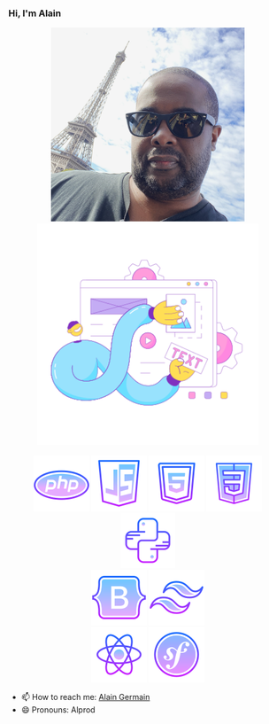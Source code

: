### Hi, I'm Alain

[img_1]:https://github.com/Alprod/Alprod/blob/19692868cb25eda0e154fda4fc07046f989d7c49/img/D4A602EF-0FD9-4416-8DDC-03E562F6F559.jpg
[img_2]:"https://github.com/Alprod/Alprod/blob/aa2314e64c7859b8bed8e8f4a01e03682f2fac34/img/IMG_0335.jpeg"

[php]:https://img.icons8.com/nolan/100/php-logo.png
[html]:https://img.icons8.com/nolan/100/html-5.png
[css]:https://img.icons8.com/nolan/100/css3.png
[java]:https://img.icons8.com/nolan/100/java-coffee-cup-logo.png
[Js]:https://img.icons8.com/nolan/100/javascript-logo.png
[symfo]:https://img.icons8.com/nolan/100/symfony.png

[elastic]:https://github.com/Alprod/Alprod/blob/e48354a0077d63af3fed4a880aaef9638fe11ab5/img/elastic-11.png

<div align="center" style="display: inline-block;">
    <img src="https://github.com/Alprod/Alprod/blob/19692868cb25eda0e154fda4fc07046f989d7c49/img/D4A602EF-0FD9-4416-8DDC-03E562F6F559.jpg" width="350" height="350" />   
    <img src="https://github.com/Alprod/Alprod/blob/e48354a0077d63af3fed4a880aaef9638fe11ab5/img/elastic-11.png" width="400" height="400"/>
    <br/>
    <br/>
    <img src="https://github.com/Alprod/Alprod/blob/0623951ff8e822614db16bc1d7c35dea17a3e4f6/img/icons/icons8-php-100.png" />
    <img src="https://github.com/Alprod/Alprod/blob/0623951ff8e822614db16bc1d7c35dea17a3e4f6/img/icons/icons8-javascript-100.png" />
    <img src="https://github.com/Alprod/Alprod/blob/0623951ff8e822614db16bc1d7c35dea17a3e4f6/img/icons/icons8-html5-100.png" />
    <img src="https://github.com/Alprod/Alprod/blob/3784d4ec72094a9cbb6815d84e74ef3e3df22886/img/icons/icons8-css-100.png" />
    <img src="https://github.com/Alprod/Alprod/blob/d7c6f3d846cd66ef973d3fbd621dad117dd80164/img/icons/icons8-python-100.png" />
    <br/>
    <img src="https://github.com/Alprod/Alprod/blob/ba787ee7c99d3f03e4cef7bdce3422e05e9c2290/img/icons/icons8-bootstrap-100.png" />
    <img src="https://github.com/Alprod/Alprod/blob/ba787ee7c99d3f03e4cef7bdce3422e05e9c2290/img/icons/icons8-tailwind-css-100.png" />
    <br/>
    <img src="https://github.com/Alprod/Alprod/blob/ba787ee7c99d3f03e4cef7bdce3422e05e9c2290/img/icons/icons8-react-native-100.png" />
    <img src="https://github.com/Alprod/Alprod/blob/3784d4ec72094a9cbb6815d84e74ef3e3df22886/img/icons/icons8-symfony-100.png" />
</div>


- 📫 How to reach me: [Alain Germain](mailto:alprod81@gmail.com)
- 😄 Pronouns: Alprod


